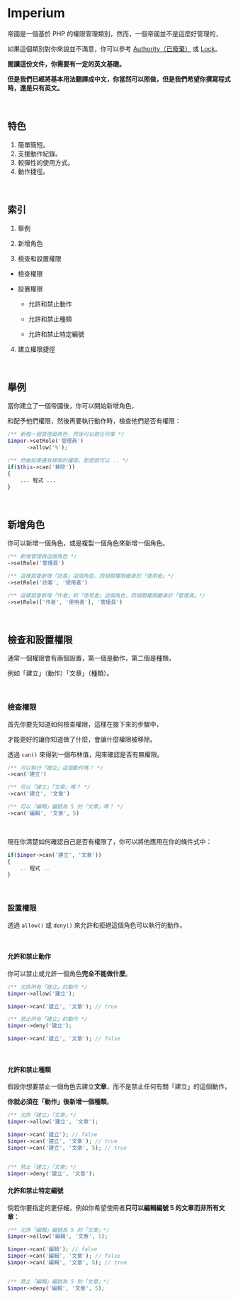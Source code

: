 # Imperium
帝國是一個基於 PHP 的權限管理類別，然而，一個帝國並不是這麼好管理的，

如果這個類別對你來說並不滿意，你可以參考 [Authority（已廢棄）](https://github.com/machuga/authority) 或 [Lock](https://github.com/BeatSwitch/lock)。

**閱讀這份文件，你需要有一定的英文基礎。**

**但是我們已經將基本用法翻譯成中文，你當然可以照做，但是我們希望你撰寫程式時，還是只有英文。**

&nbsp;

## 特色

1. 簡單簡短。
2. 支援動作紀錄。
3. 較彈性的使用方式。
4. 動作捷徑。

&nbsp;

## 索引

1. 舉例

2. 新增角色

3. 檢查和設置權限

  * 檢查權限
 
  * 設置權限
  
    * 允許和禁止動作
     
    * 允許和禁止種類
     
    * 允許和禁止特定編號

4. 建立權限捷徑

&nbsp;

## 舉例

當你建立了一個帝國後，你可以開始新增角色，

和配予他們權限，然後再要執行動作時，檢查他們是否有權限：

```php
/** 新增一個管理員角色，然後可以做任何事 */
$imper->setRole('管理員')
      ->allow('%');

/** 然後如果擁有移除的權限，那麼就可以 .. */
if($this->can('移除'))
{
    ... 程式 ...
}
```

&nbsp;

## 新增角色

你可以新增一個角色，或是複製一個角色來新增一個角色。

```php
/** 新增管理員這個角色 */
->setRole('管理員')

/** 這樣就會新增「訪客」這個角色，而相關權限繼承於「使用者」*/
->setRole('訪客', '使用者')

/** 這樣就會新增「作者」和「使用者」這個角色，而相關權限繼承於「管理員」*/
->setRole(['作者', '使用者'], '管理員')
```

&nbsp;

## 檢查和設置權限

通常一個權限會有兩個設置，第一個是動作，第二個是種類，

例如「建立」（動作）「文章」（種類）。

&nbsp;

### 檢查權限

首先你要先知道如何檢查權限，這樣在接下來的步驟中，

才能更好的讓你知道做了什麼，會讓什麼權限被移除。

透過 `can()` 來得到一個布林值，用來確認是否有無權限。

```php
/** 可以執行「建立」這個動作嗎？ */
->can('建立')

/** 可以「建立」「文章」嗎？ */
->can('建立', '文章')

/** 可以「編輯」編號為 5 的「文章」嗎？ */
->can('編輯', '文章', 5)
```

&nbsp;

現在你清楚如何確認自己是否有權限了，你可以將他應用在你的條件式中：

```php
if($imper->can('建立', '文章'))
{
    .. 程式 ..
}
```

&nbsp;

### 設置權限

透過 `allow()` 或 `deny()` 來允許和拒絕這個角色可以執行的動作。

&nbsp;

#### 允許和禁止動作

你可以禁止或允許一個角色**完全不能做什麼**。

```php
/** 允許所有「建立」的動作 */
$imper->allow('建立');

$imper->can('建立', '文章'); // true

/** 禁止所有「建立」的動作 */
$imper->deny('建立');

$imper->can('建立', '文章'); // false
```

&nbsp;

#### 允許和禁止種類

假設你想要禁止一個角色去建立**文章**，而不是禁止任何有關「建立」的這個動作，

**你就必須在「動作」後新增一個種類**。

```php
/** 允許「建立」「文章」*/
$imper->allow('建立', '文章');

$imper->can('建立'); // false
$imper->can('建立', '文章'); // true
$imper->can('建立', '文章', 5); // true


/** 禁止「建立」「文章」*/
$imper->deny('建立', '文章');
```

#### 允許和禁止特定編號

倘若你要指定的更仔細，例如你希望使用者**只可以編輯編號 5 的文章而非所有文章**：

```php
/** 允許「編輯」編號為 5 的「文章」*/
$imper->allow('編輯', '文章', 5);

$imper->can('編輯'); // false
$imper->can('編輯', '文章'); // false
$imper->can('編輯', '文章', 5); // true


/** 禁止「編輯」編號為 5 的「文章」*/
$imper->deny('編輯', '文章', 5);
```
